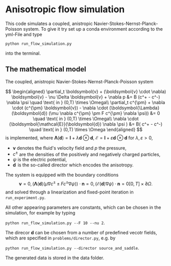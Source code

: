 # Anisotropic flow simulation

This code simulates a coupled, anistropic Navier-Stokes-Nernst-Planck-Poisson system. 
To give it try set up a conda environment according to the yml-File and type

`python run_flow_simulation.py`

into the terminal.

## The mathematical model 

The coupled, anistropic Navier-Stokes-Nernst-Planck-Poisson system

$$
\begin{aligned}
    \partial_t \boldsymbol{v} + (\boldsymbol{v} \cdot \nabla) \boldsymbol{v} - \nu \Delta \boldsymbol{v} + \nabla p &= B (c^+ - c^-) \nabla \psi \quad
    \text{ in } (0,T) \times \Omega\\
    \partial_t c^{\pm} + \nabla \cdot (c^{\pm} \boldsymbol{v}) - \nabla \cdot (\boldsymbol{\Lambda}(\boldsymbol{d}) (\mu \nabla c^{\pm} \pm F c^{\pm} \nabla \psi)) &= 0 \quad
    \text{ in } (0,T) \times \Omega\\
    \nabla \cdot (\boldsymbol{\mathcal{E}}(\boldsymbol{d}) \nabla \psi ) &= B( c^+ - c^-) \quad
    \text{ in } (0,T) \times \Omega
\end{aligned}
$$
is implemented, where $\boldsymbol{\Lambda}(\boldsymbol{d}) = \boldsymbol{I} + \lambda \boldsymbol{d} \otimes \boldsymbol{d}$, 
$\boldsymbol{\mathcal{E}} = \boldsymbol{I} + \varepsilon \boldsymbol{d} \otimes \boldsymbol{d}$ for $\lambda, \varepsilon > 0$,

- $\boldsymbol{v}$ denotes the fluid's velocity field and $p$ the pressure,
- $c^{\pm}$ are the densities of the positively and negatively charged particles, 
- $\psi$ is the electric potential,
- $\boldsymbol{d}\,$ is the so-called director which encodes the anisotropy.

The system is equipped with the boundary conditions
$$
\boldsymbol{v} = 0, 
(\boldsymbol{\Lambda}(\boldsymbol{d}) (\mu \nabla c^{\pm} \pm F c^{\pm} \nabla \psi)) \cdot \boldsymbol{n} = 0,
(\boldsymbol{\mathcal{E}}(\boldsymbol{d}) \nabla \psi ) \cdot \boldsymbol{n} = 0 [0,T] \times \partial \Omega.
$$
and solved through a linearization and fixed-point iteration in `run_experiment.py`.

All other appearing parameters are constants, which can be chosen in the simulation,
for example by typing

`python run_flow_simulation.py --F 10 --nu 2`.

The direcor $\boldsymbol{d}$ can be chosen from a number of predefined vecotr fields,
which are specified in `problems/director.py`, e.g. by

`python run_flow_simulation.py --director source_and_saddle`.

The generated data is stored in the data folder.



